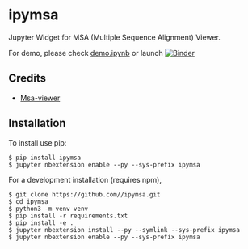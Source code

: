 ipymsa
===============================

Jupyter Widget for MSA (Multiple Sequence Alignment) Viewer.

For demo, please check [demo.ipynb](notebooks/demo.ipynb) or 
launch [![Binder](https://mybinder.org/badge_logo.svg)](https://mybinder.org/v2/gh/ricky-lim/ipymsa/master?filepath=notebooks%2Fdemo.ipynb)

Credits
-------

- [Msa-viewer](https://github.com/wilzbach/msa)


Installation
------------

To install use pip:

    $ pip install ipymsa
    $ jupyter nbextension enable --py --sys-prefix ipymsa


For a development installation (requires npm),

    $ git clone https://github.com//ipymsa.git
    $ cd ipymsa
    $ python3 -m venv venv
    $ pip install -r requirements.txt
    $ pip install -e .
    $ jupyter nbextension install --py --symlink --sys-prefix ipymsa
    $ jupyter nbextension enable --py --sys-prefix ipymsa
